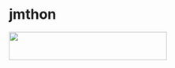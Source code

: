 # jmthon

<p align="left"><a href="https://heroku.com/deploy?template=https://github.com/Elmasryp0/mus1"> <img src="https://img.shields.io/badge/Deploy%20To%20Heroku-purple?style=for-the-badge&logo=heroku" width="320" height="58.45"/></a></p>
